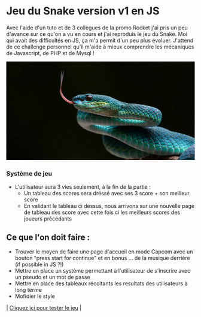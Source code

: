 # Jeu du Snake version v1 en JS

Avec l'aide d'un tuto et de 3 collègues de la promo Rocket j'ai pris un peu d'avance sur ce qu'on a vu en cours et j'ai reproduis le jeu du Snake.
Moi qui avait des difficultés en JS, ça m'a permit d'un peu plus évoluer.
J'attend de ce challenge personnel qu'il m'aide à mieux comprendre les mécaniques de Javascript, de PHP et de Mysql !


![Snake Img](/img/serpent.jpg "Rocket Team")

### Système de jeu
- L'utilisateur aura 3 vies seulement, à la fin de la partie :
    - Un tableau des scores sera dréssé avec ses 3 score + son meilleur score
    - En validant le tableau ci dessus, nous arrivons sur une nouvelle page de tableau des score avec cette fois ci les meilleurs scores des joueurs précédants   


## Ce que l'on doit faire :
- Trouver le moyen de faire une page d'accueil en mode Capcom avec un bouton "press start for continue" et en bonus ... de la musique derrière (if possible in JS ?!)
- Mettre en place un système permettant à l'utilisateur de s'inscrire avec un pseudo et un mot de passe
- Mettre en place des tableaux récoltants les resultats des utilisateurs à long terme
- Mofidier le style

|
[Cliquez ici pour tester le jeu](http://sofyan-zarouri.vpnuser.oclock.io/Revisions/Snakee/html/)
|